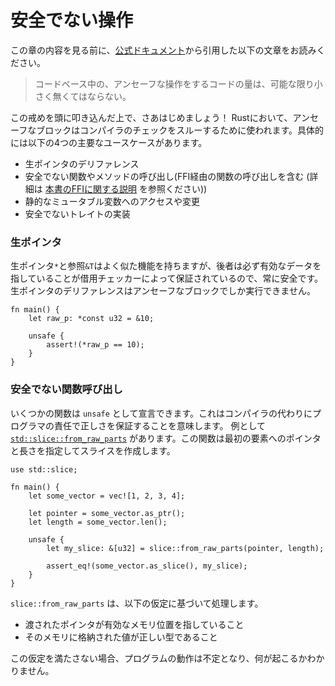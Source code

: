<!--
# Unsafe Operations
-->
# 安全でない操作

<!--
As an introduction to this section, to borrow from [the official docs][unsafe],
"one should try to minimize the amount of unsafe code in a code base." With that
in mind, let's get started! Unsafe annotations in Rust are used to bypass
protections put in place by the compiler; specifically, there are four primary
things that unsafe is used for:
-->
この章の内容を見る前に、[公式ドキュメント](http://doc.rust-lang.org/book/unsafe.html)から引用した以下の文章をお読みください。

> コードベース中の、アンセーフな操作をするコードの量は、可能な限り小さく無くてはならない。

この戒めを頭に叩き込んだ上で、さあはじめましょう！
Rustにおいて、アンセーフなブロックはコンパイラのチェックをスルーするために使われます。具体的には以下の4つの主要なユースケースがあります。

<!--
* dereferencing raw pointers
* calling functions or methods which are `unsafe` (including calling a function
  over FFI, see [a previous chapter](std_misc/ffi.md) of the book) 
* accessing or modifying static mutable variables
* implementing unsafe traits
-->
* 生ポインタのデリファレンス
* 安全でない関数やメソッドの呼び出し(FFI経由の関数の呼び出しを含む (詳細は [本書のFFIに関する説明](std_misc/ffi.md) を参照ください))
* 静的なミュータブル変数へのアクセスや変更
* 安全でないトレイトの実装

<!--
### Raw Pointers
Raw pointers `*` and references `&T` function similarly, but references are
always safe because they are guaranteed to point to valid data due to the
borrow checker. Dereferencing a raw pointer can only be done through an unsafe
block.
-->
### 生ポインタ
生ポインタ`*`と参照`&T`はよく似た機能を持ちますが、後者は必ず有効なデータを指していることが借用チェッカーによって保証されているので、常に安全です。生ポインタのデリファレンスはアンセーフなブロックでしか実行できません。

```rust,editable
fn main() {
    let raw_p: *const u32 = &10;

    unsafe {
        assert!(*raw_p == 10);
    }
}
```

<!--
### Calling Unsafe Functions
Some functions can be declared as `unsafe`, meaning it is the programmer's
responsibility to ensure correctness instead of the compiler's. One example
of this is [`std::slice::from_raw_parts`] which will create a slice given a
pointer to the first element and a length.
-->
### 安全でない関数呼び出し
いくつかの関数は `unsafe` として宣言できます。これはコンパイラの代わりにプログラマの責任で正しさを保証することを意味します。
例として [`std::slice::from_raw_parts`] があります。この関数は最初の要素へのポインタと長さを指定してスライスを作成します。

```rust,editable
use std::slice;

fn main() {
    let some_vector = vec![1, 2, 3, 4];

    let pointer = some_vector.as_ptr();
    let length = some_vector.len();

    unsafe {
        let my_slice: &[u32] = slice::from_raw_parts(pointer, length);

        assert_eq!(some_vector.as_slice(), my_slice);
    }
}
```

<!--
For `slice::from_raw_parts`, one of the assumptions which *must* be upheld is 
that the pointer passed in points to valid memory and that the memory pointed to
is of the correct type. If these invariants aren't upheld then the program's 
behaviour is undefined and there is no knowing what will happen.
-->
`slice::from_raw_parts` は、以下の仮定に基づいて処理します。
- 渡されたポインタが有効なメモリ位置を指していること
- そのメモリに格納された値が正しい型であること

この仮定を満たさない場合、プログラムの動作は不定となり、何が起こるかわかりません。

[unsafe]: https://doc.rust-lang.org/book/ch19-01-unsafe-rust.html
[`std::slice::from_raw_parts`]: https://doc.rust-lang.org/std/slice/fn.from_raw_parts.html
